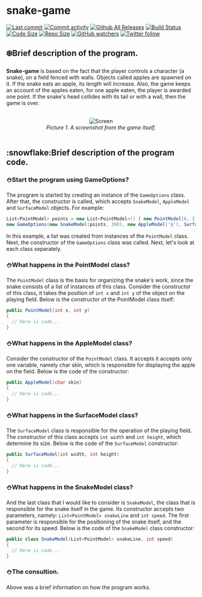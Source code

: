 # snake-game
[![Last commit](https://img.shields.io/github/last-commit/Stavkidisq/SnakeGame)]()
[![Commit activity](https://img.shields.io/github/commit-activity/y/Stavkidisq/SnakeGame)]()
[![Github All Releases](https://img.shields.io/github/downloads/Stavkidisq/SnakeGame/total.svg)]()
[![Build Status](https://travis-ci.com/username/projectname.svg?branch=master)](https://travis-ci.com/Stavkidisq/SnakeGame)
[![Code Size](https://img.shields.io/github/languages/code-size/Stavkidisq/SnakeGame)]()
[![Repo Size](https://img.shields.io/github/repo-size/Stavkidisq/SnakeGame)]()
[![GitHub watchers](https://img.shields.io/github/watchers/Stavkidisq/SnakeGame?style=social)]()
[![Twitter follow](https://img.shields.io/twitter/follow/stavkidisq?style=social)]()
## :snowflake:Brief description of the program.
**Snake-game** is based on the fact that the player controls a character (a snake), on a field fenced with walls. Objects called apples are spawned on it. If the snake eats an apple, its length will increase. Also, the game keeps an account of the apples eaten, for one apple eaten, the player is awarded one point. If the snake's head collides with its tail or with a wall, then the game is over.
<br>
<br>
<div align="center">
  <img src="https://user-images.githubusercontent.com/57217014/146670067-dd0d91a4-6984-40ba-b646-f0d19ce4718c.png" alt="Screen"><br>
  <em>Picture 1. A screenshot from the game itself.</em>
</div>
<br>
<h2> :snowflake:Brief description of the program code.</h2>

### :snowman:Start the program using GameOptions?
The program is started by creating an instance of the `GameOptions` class. After that, the constructor is called, which accepts `SnakeModel`, `AppleModel` and `SurfaceModel` objects. For example:

```C#
List<PointModel> points = new List<PointModel>() { new PointModel(6, 2), new PointModel(6, 3), new PointModel(6, 4) };
new GameOptions(new SnakeModel(points, 300), new AppleModel('$'), SurfaceModel(20, 20));
```
In this example, a list was created from instances of the `PointModel` class. Next, the constructor of the `GameOptions` class was called. Next, let's look at each class separately.

### :snowman:What happens in the PointModel class?
The `PointModel` class is the basis for organizing the snake's work, since the snake consists of a list of instances of this class. Consider the constructor of this class, it takes the position of `int x` and `int y` of the object on the playing field. Below is the constructor of the PointModel class itself:

```C#
public PointModel(int x, int y)
{
  // Here is code...
}
```

### :snowman:What happens in the AppleModel class?

Consider the constructor of the `PointModel` class. It accepts it accepts only one variable, namely char skin, which is responsible for displaying the apple on the field. Below is the code of the constructor:

```C#
public AppleModel(char skin)
{
  // Here is code...
}
```

### :snowman:What happens in the SurfaceModel class?

The `SurfaceModel` class is responsible for the operation of the playing field. The constructor of this class accepts `int width` and `int height`, which determine its size. Below is the code of the `SurfaceModel` constructor:

```C#
public SurfaceModel(int width, int height)
{
  // Here is code...
}
```

### :snowman:What happens in the SnakeModel class?

And the last class that I would like to consider is `SnakeModel`, the class that is responsible for the snake itself in the game. Its constructor accepts two parameters, namely: `List<PointModel> snakeLine` and `int speed`. The first parameter is responsible for the positioning of the snake itself, and the second for its speed. Below is the code of the `SnakeModel` class constructor:

```C#
public class SnakeModel(List<PointModel> snakeLine, int speed)
{
  // Here is code...
}
```

### :snowman:The сonsultion.

Above was a brief information on how the program works.
